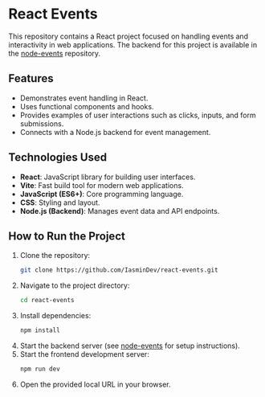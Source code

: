 # React Events  

This repository contains a React project focused on handling events and interactivity in web applications. The backend for this project is available in the [node-events](https://github.com/IasminDev/node-events) repository.  

## Features  

- Demonstrates event handling in React.  
- Uses functional components and hooks.  
- Provides examples of user interactions such as clicks, inputs, and form submissions.  
- Connects with a Node.js backend for event management.  

## Technologies Used  

- **React**: JavaScript library for building user interfaces.  
- **Vite**: Fast build tool for modern web applications.  
- **JavaScript (ES6+)**: Core programming language.  
- **CSS**: Styling and layout.  
- **Node.js (Backend)**: Manages event data and API endpoints.  

## How to Run the Project  

1. Clone the repository:  
   ```bash
   git clone https://github.com/IasminDev/react-events.git
   ```
2. Navigate to the project directory:  
   ```bash
   cd react-events
   ```
3. Install dependencies:  
   ```bash
   npm install
   ```
4. Start the backend server (see [node-events](https://github.com/IasminDev/node-events) for setup instructions).  
5. Start the frontend development server:  
   ```bash
   npm run dev
   ```
6. Open the provided local URL in your browser. 
